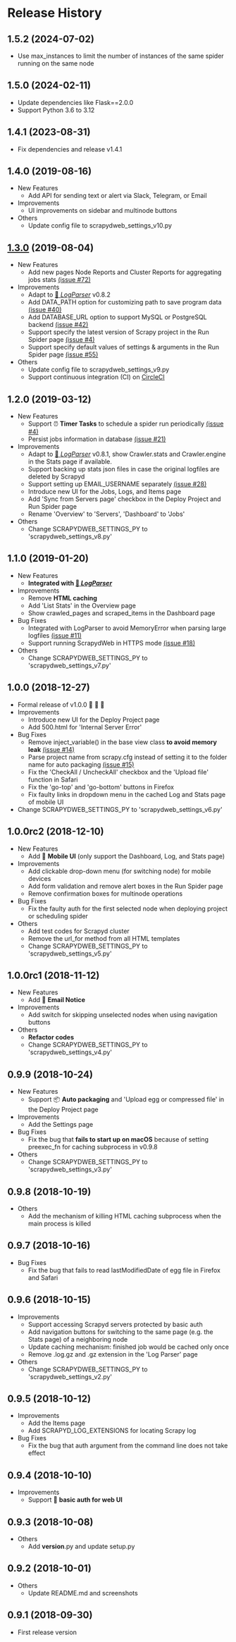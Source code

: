 Release History
===============

1.5.2 (2024-07-02)
------------------
- Use max_instances to limit the number of instances of the same spider running on the same node

1.5.0 (2024-02-11)
------------------
- Update dependencies like Flask==2.0.0 
- Support Python 3.6 to 3.12


1.4.1 (2023-08-31)
------------------
- Fix dependencies and release v1.4.1


1.4.0 (2019-08-16)
------------------
- New Features
  - Add API for sending text or alert via Slack, Telegram, or Email
- Improvements
  - UI improvements on sidebar and multinode buttons
- Others
  - Update config file to scrapydweb_settings_v10.py


[1.3.0](https://github.com/my8100/scrapydweb/issues?q=is%3Aclosed+milestone%3A1.3.0) (2019-08-04)
------------------
- New Features
  - Add new pages Node Reports and Cluster Reports for aggregating jobs stats [(issue #72)](https://github.com/my8100/scrapydweb/issues/72)
- Improvements
  - Adapt to [:link: *LogParser*](https://github.com/my8100/logparser) v0.8.2
  - Add DATA_PATH option for customizing path to save program data [(issue #40)](https://github.com/my8100/scrapydweb/issues/40)
  - Add DATABASE_URL option to support MySQL or PostgreSQL backend [(issue #42)](https://github.com/my8100/scrapydweb/issues/42)
  - Support specify the latest version of Scrapy project in the Run Spider page [(issue #4)](https://github.com/my8100/scrapydweb/issues/4#issuecomment-475145676)
  - Support specify default values of settings & arguments in the Run Spider page [(issue #55)](https://github.com/my8100/scrapydweb/issues/55)
- Others
  - Update config file to scrapydweb_settings_v9.py
  - Support continuous integration (CI) on [CircleCI](https://circleci.com/)


1.2.0 (2019-03-12)
------------------
- New Features
  - Support :alarm_clock: **Timer Tasks** to schedule a spider run periodically [(issue #4)](https://github.com/my8100/scrapydweb/issues/4)
  - Persist jobs information in database [(issue #21)](https://github.com/my8100/scrapydweb/issues/21)
- Improvements
  - Adapt to [:link: *LogParser*](https://github.com/my8100/logparser) v0.8.1, show Crawler.stats and Crawler.engine
    in the Stats page if available.
  - Support backing up stats json files in case the original logfiles are deleted by Scrapyd
  - Support setting up EMAIL_USERNAME separately [(issue #28)](https://github.com/my8100/scrapydweb/issues/28)
  - Introduce new UI for the Jobs, Logs, and Items page
  - Add 'Sync from Servers page' checkbox in the Deploy Project and Run Spider page
  - Rename 'Overview' to 'Servers', 'Dashboard' to 'Jobs'
- Others
  - Change SCRAPYDWEB_SETTINGS_PY to 'scrapydweb_settings_v8.py'


1.1.0 (2019-01-20)
------------------
- New Features
  - **Integrated with [:link: *LogParser*](https://github.com/my8100/logparser)**
- Improvements
  - Remove **HTML caching**
  - Add 'List Stats' in the Overview page
  - Show crawled_pages and scraped_items in the Dashboard page
- Bug Fixes
  - Integrated with LogParser to avoid MemoryError when parsing large logfiles [(issue #11)](https://github.com/my8100/scrapydweb/issues/11)
  - Support running ScrapydWeb in HTTPS mode [(issue #18)](https://github.com/my8100/scrapydweb/issues/18)
- Others
  - Change SCRAPYDWEB_SETTINGS_PY to 'scrapydweb_settings_v7.py'


1.0.0 (2018-12-27)
------------------
- Formal release of v1.0.0 :tada: :cake: :beer:
- Improvements
  - Introduce new UI for the Deploy Project page
  - Add 500.html for 'Internal Server Error'
- Bug Fixes
  - Remove inject_variable() in the base view class **to avoid memory leak** [(issue #14)](https://github.com/my8100/scrapydweb/issues/14)
  - Parse project name from scrapy.cfg instead of setting it to the folder name for auto packaging [(issue #15)](https://github.com/my8100/scrapydweb/issues/15)
  - Fix the 'CheckAll / UncheckAll' checkbox and the 'Upload file' function in Safari
  - Fix the 'go-top' and 'go-bottom' buttons in Firefox
  - Fix faulty links in dropdown menu in the cached Log and Stats page of mobile UI
- Change SCRAPYDWEB_SETTINGS_PY to 'scrapydweb_settings_v6.py'


1.0.0rc2 (2018-12-10)
------------------
- New Features
  - Add :iphone: **Mobile UI** (only support the Dashboard, Log, and Stats page)
- Improvements
  - Add clickable drop-down menu (for switching node) for mobile devices
  - Add form validation and remove alert boxes in the Run Spider page
  - Remove confirmation boxes for multinode operations
- Bug Fixes
  - Fix the faulty auth for the first selected node when deploying project or scheduling spider
- Others
  - Add test codes for Scrapyd cluster
  - Remove the url_for method from all HTML templates
  - Change SCRAPYDWEB_SETTINGS_PY to 'scrapydweb_settings_v5.py'


1.0.0rc1 (2018-11-12)
------------------
- New Features
  - Add :e-mail: **Email Notice**
- Improvements
  - Add switch for skipping unselected nodes when using navigation buttons
- Others
  - **Refactor codes**
  - Change SCRAPYDWEB_SETTINGS_PY to 'scrapydweb_settings_v4.py'


0.9.9 (2018-10-24)
------------------
- New Features
  - Support :package: **Auto packaging** and 'Upload egg or compressed file' in the Deploy Project page
- Improvements
  - Add the Settings page
- Bug Fixes
  - Fix the bug that **fails to start up on macOS** because of setting preexec_fn for caching subprocess in v0.9.8
- Others
  - Change SCRAPYDWEB_SETTINGS_PY to 'scrapydweb_settings_v3.py'


0.9.8 (2018-10-19)
------------------
- Others
  - Add the mechanism of killing HTML caching subprocess when the main process is killed


0.9.7 (2018-10-16)
------------------
- Bug Fixes
  - Fix the bug that fails to read lastModifiedDate of egg file in Firefox and Safari


0.9.6 (2018-10-15)
------------------
- Improvements
  - Support accessing Scrapyd servers protected by basic auth
  - Add navigation buttons for switching to the same page (e.g. the Stats page) of a neighboring node
  - Update caching mechanism: finished job would be cached only once
  - Remove .log.gz and .gz extension in the 'Log Parser' page
- Others
  - Change SCRAPYDWEB_SETTINGS_PY to 'scrapydweb_settings_v2.py'


0.9.5 (2018-10-12)
------------------
- Improvements
  - Add the Items page
  - Add SCRAPYD_LOG_EXTENSIONS for locating Scrapy log
- Bug Fixes
  - Fix the bug that auth argument from the command line does not take effect


0.9.4 (2018-10-10)
------------------
- Improvements
  - Support :closed_lock_with_key: **basic auth for web UI**


0.9.3 (2018-10-08)
------------------
- Others
  - Add __version__.py and update setup.py


0.9.2 (2018-10-01)
------------------
- Others
  - Update README.md and screenshots


0.9.1 (2018-09-30)
------------------
- First release version
